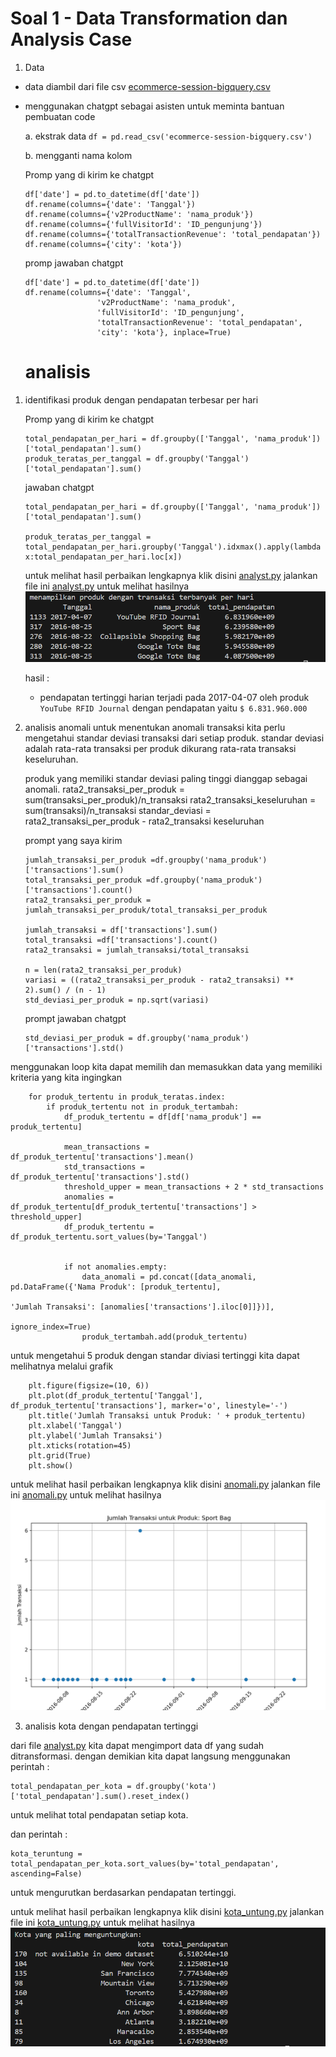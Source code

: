 # Soal 1 - Data Transformation dan Analysis Case
1. Data
- data diambil dari file csv [ecommerce-session-bigquery.csv](ecommerce-session-bigquery.csv)
- menggunakan chatgpt sebagai asisten untuk meminta bantuan pembuatan code

    a. ekstrak data
    ``df = pd.read_csv('ecommerce-session-bigquery.csv')``

    b. mengganti nama kolom
    
    Promp yang di kirim ke chatgpt
    ```
    df['date'] = pd.to_datetime(df['date'])
    df.rename(columns={'date': 'Tanggal'})
    df.rename(columns={'v2ProductName': 'nama_produk'})
    df.rename(columns={'fullVisitorId': 'ID_pengunjung'})
    df.rename(columns={'totalTransactionRevenue': 'total_pendapatan'})
    df.rename(columns={'city': 'kota'})
    ```

    promp jawaban chatgpt
    ```
    df['date'] = pd.to_datetime(df['date'])
    df.rename(columns={'date': 'Tanggal',
                    'v2ProductName': 'nama_produk',
                    'fullVisitorId': 'ID_pengunjung',
                    'totalTransactionRevenue': 'total_pendapatan',
                    'city': 'kota'}, inplace=True)
    ```

    # analisis
1. identifikasi produk dengan pendapatan terbesar per hari

    Promp yang di kirim ke chatgpt
    ```
    total_pendapatan_per_hari = df.groupby(['Tanggal', 'nama_produk'])['total_pendapatan'].sum()
    produk_teratas_per_tanggal = df.groupby('Tanggal')['total_pendapatan'].sum()
    ```

    jawaban chatgpt
    ```
    total_pendapatan_per_hari = df.groupby(['Tanggal', 'nama_produk'])['total_pendapatan'].sum()

    produk_teratas_per_tanggal = total_pendapatan_per_hari.groupby('Tanggal').idxmax().apply(lambda  x:total_pendapatan_per_hari.loc[x])
    ```
    untuk melihat hasil perbaikan lengkapnya klik disini [analyst.py](analyst.py)
    jalankan file ini [analyst.py](analyst.py) untuk melihat hasilnya
    ![case_1](case_1.PNG)

    hasil : 
    - pendapatan tertinggi harian terjadi pada 2017-04-07 oleh produk ``YouTube RFID Journal`` dengan pendapatan yaitu ``$ 6.831.960.000``

2. analisis anomali
    untuk menentukan anomali transaksi kita perlu mengetahui standar deviasi transaksi dari setiap produk. standar deviasi adalah rata-rata transaksi per produk dikurang rata-rata transaksi keseluruhan. 

    produk yang memiliki standar deviasi paling tinggi dianggap sebagai anomali.
    rata2_transaksi_per_produk = sum(transaksi_per_produk)/n_transaksi
    rata2_transaksi_keseluruhan = sum(transaksi)/n_transaksi
    standar_deviasi = rata2_transaksi_per_produk - rata2_transaksi keseluruhan

    prompt yang saya kirim
    ```
    jumlah_transaksi_per_produk =df.groupby('nama_produk')['transactions'].sum()
    total_transaksi_per_produk =df.groupby('nama_produk')['transactions'].count()
    rata2_transaksi_per_produk = jumlah_transaksi_per_produk/total_transaksi_per_produk

    jumlah_transaksi = df['transactions'].sum()
    total_transaksi =df['transactions'].count()
    rata2_transaksi = jumlah_transaksi/total_transaksi

    n = len(rata2_transaksi_per_produk)
    variasi = ((rata2_transaksi_per_produk - rata2_transaksi) ** 2).sum() / (n - 1)
    std_deviasi_per_produk = np.sqrt(variasi)
    ```
    prompt jawaban chatgpt
    ```
    std_deviasi_per_produk = df.groupby('nama_produk')['transactions'].std()
    ```

menggunakan loop kita dapat memilih dan memasukkan data yang memiliki kriteria yang kita ingingkan 

```
    for produk_tertentu in produk_teratas.index:
        if produk_tertentu not in produk_tertambah:  
            df_produk_tertentu = df[df['nama_produk'] == produk_tertentu]

            mean_transactions = df_produk_tertentu['transactions'].mean()
            std_transactions = df_produk_tertentu['transactions'].std()
            threshold_upper = mean_transactions + 2 * std_transactions
            anomalies = df_produk_tertentu[df_produk_tertentu['transactions'] > threshold_upper]
            df_produk_tertentu = df_produk_tertentu.sort_values(by='Tanggal')


            if not anomalies.empty: 
                data_anomali = pd.concat([data_anomali, pd.DataFrame({'Nama Produk': [produk_tertentu],
                                                                    'Jumlah Transaksi': [anomalies['transactions'].iloc[0]]})],
                                                                    ignore_index=True)
                produk_tertambah.add(produk_tertentu)
```

untuk mengetahui 5 produk dengan standar diviasi tertinggi kita dapat melihatnya melalui grafik
```
    plt.figure(figsize=(10, 6))
    plt.plot(df_produk_tertentu['Tanggal'], df_produk_tertentu['transactions'], marker='o', linestyle='-')
    plt.title('Jumlah Transaksi untuk Produk: ' + produk_tertentu)
    plt.xlabel('Tanggal')
    plt.ylabel('Jumlah Transaksi')
    plt.xticks(rotation=45)
    plt.grid(True)
    plt.show()
```
untuk melihat hasil perbaikan lengkapnya klik disini [anomali.py](anomali.py)
jalankan file ini [anomali.py](anomali.py) untuk melihat hasilnya
![case_1](Case_2.PNG)

3. analisis kota dengan pendapatan tertinggi

dari file [analyst.py](analyst.py) kita dapat mengimport data df yang sudah ditransformasi. dengan demikian kita dapat langsung menggunakan perintah :
```
total_pendapatan_per_kota = df.groupby('kota')['total_pendapatan'].sum().reset_index()
```
untuk melihat total pendapatan setiap kota.

dan perintah :
```
kota_teruntung = total_pendapatan_per_kota.sort_values(by='total_pendapatan', ascending=False)
```
untuk mengurutkan berdasarkan pendapatan tertinggi.

untuk melihat hasil perbaikan lengkapnya klik disini [kota_untung.py](kota_untung.py)
jalankan file ini [kota_untung.py](kota_untung.py) untuk melihat hasilnya
![Case_3](Case_3.PNG)